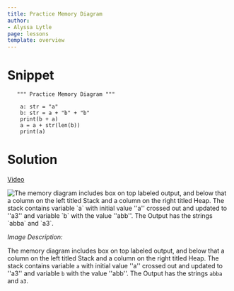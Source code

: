 ```yaml
---
title: Practice Memory Diagram
author:
- Alyssa Lytle
page: lessons
template: overview
---
```


# Snippet

<pre>
<code class="python">   """ Practice Memory Diagram """

    a: str = "a"
    b: str = a + "b" + "b"
    print(b + a)
    a = a + str(len(b))
    print(a)
</code></pre>

# Solution

[Video](https://youtu.be/gz98DsakdiU)

<img class="img-fluid" src="/static/assets/f23/basic-02-sol.png" alt="The memory diagram includes box on top labeled output, and below that a column on the left titled Stack and a column on the right titled Heap. The stack contains variable `a` with initial value ''a'' crossed out and updated to ''a3'' and variable `b` with the value ''abb''. The Output has the strings `abba` and `a3`. "  /> 

*Image Description:*

The memory diagram includes box on top labeled output, and below that a column on the left titled Stack and a column on the right titled Heap. The stack contains variable `a` with initial value ''a'' crossed out and updated to ''a3'' and variable `b` with the value ''abb''. The Output has the strings `abba` and `a3`.